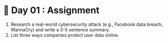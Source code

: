 # 📖 Day 01 : Assignment 

1. Research a real-world cybersecurity attack (e.g., Facebook data breach, WannaCry) and write a 3-5 sentence summary.
2. List three ways companies protect user data online.